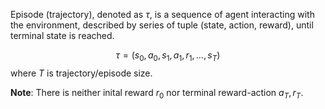 Episode (trajectory), denoted as $\tau$, is a sequence of agent interacting with the environment, described by series of tuple (state, action, reward), until terminal state is reached.

$$\tau = (s_0, a_0, s_1, a_1, r_1, \dots, s_T)$$
where $T$ is trajectory/episode size.

**Note**: There is neither inital reward $r_0$ nor terminal reward-action $a_T, r_T$.